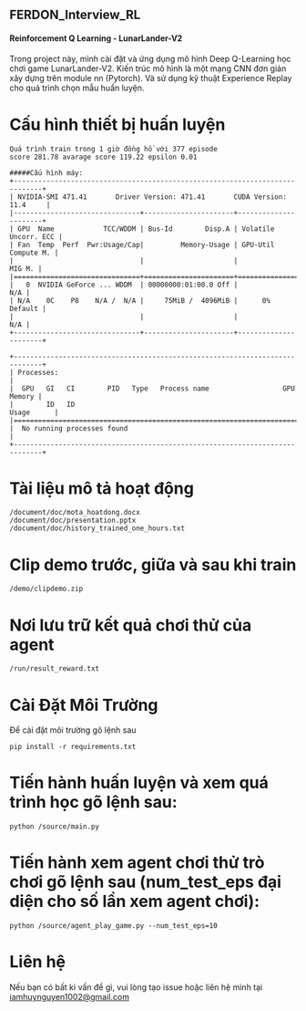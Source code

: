 ﻿## FERDON_Interview_RL
#### Reinforcement Q Learning - LunarLander-V2


Trong project này, mình cài đặt và ứng dụng mô hình Deep Q-Learning học chơi game LunarLander-V2. Kiến trúc mô hình là một mạng CNN đơn giản xây dựng trên module nn (Pytorch). Và sử dụng kỹ thuật Experience Replay cho quá trình chọn mẫu huẩn luyện. 

# Cấu hình thiết bị huấn luyện
```
Quá trình train trong 1 giờ đồng hồ với 377 episode
score 281.78 avarage score 119.22 epsilon 0.01

#####Cấu hình máy:
+-----------------------------------------------------------------------------+
| NVIDIA-SMI 471.41       Driver Version: 471.41       CUDA Version: 11.4     |
|-------------------------------+----------------------+----------------------+
| GPU  Name            TCC/WDDM | Bus-Id        Disp.A | Volatile Uncorr. ECC |
| Fan  Temp  Perf  Pwr:Usage/Cap|         Memory-Usage | GPU-Util  Compute M. |
|                               |                      |               MIG M. |
|===============================+======================+======================|
|   0  NVIDIA GeForce ... WDDM  | 00000000:01:00.0 Off |                  N/A |
| N/A    0C    P8    N/A /  N/A |     75MiB /  4096MiB |      0%      Default |
|                               |                      |                  N/A |
+-------------------------------+----------------------+----------------------+

+-----------------------------------------------------------------------------+
| Processes:                                                                  |
|  GPU   GI   CI        PID   Type   Process name                  GPU Memory |
|        ID   ID                                                   Usage      |
|=============================================================================|
|  No running processes found                                                 |
+-----------------------------------------------------------------------------+

```

# Tài liệu mô tả hoạt động
```
/document/doc/mota_hoatdong.docx
/document/doc/presentation.pptx
/document/doc/history_trained_one_hours.txt
```
# Clip demo trước, giữa và sau khi train
```
/demo/clipdemo.zip
```

# Nơi lưu trữ kết quả chơi thử của agent
```
/run/result_reward.txt
```

# Cài Đặt Môi Trường
Để cài đặt môi trường gõ lệnh sau
```
pip install -r requirements.txt
```


# Tiến hành huấn luyện và xem quá trình học gõ lệnh sau:
```
python /source/main.py
```

# Tiến hành xem agent chơi thử trò chơi gõ lệnh sau (num_test_eps đại diện cho số lần xem agent chơi):
```
python /source/agent_play_game.py --num_test_eps=10

```

# Liên hệ
Nếu bạn có bất kì vấn đề gì, vui lòng tạo issue hoặc liên hệ mình tại iamhuynguyen1002@gmail.com 
